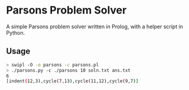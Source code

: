 
# Parsons Problem Solver

A simple Parsons problem solver written in Prolog, with a helper script in Python.

## Usage
```sh
> swipl -O -o parsons -c parsons.pl
> ./parsons.py -c ./parsons 10 soln.txt ans.txt
6 
[indent(12,3),cycle(7,13),cycle(11,12),cycle(9,7)]
```